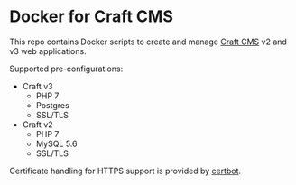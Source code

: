 # Docker for Craft CMS

This repo contains Docker scripts to create and manage [Craft CMS](https://craftcms.com) v2 and v3 web applications.

Supported pre-configurations:

* Craft v3
    - PHP 7
    - Postgres
    - SSL/TLS
* Craft v2
    - PHP 7
    - MySQL 5.6
    - SSL/TLS

Certificate handling for HTTPS support is provided by [certbot](https://certbot.eff.org/).
